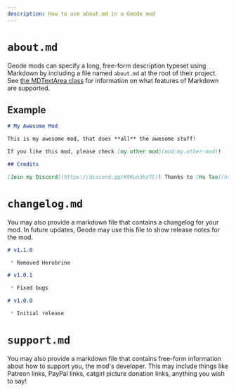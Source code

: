 ```yaml
---
description: How to use about.md in a Geode mod
---
```


# `about.md`

Geode mods can specify a long, free-form description typeset using Markdown by including a file named `about.md` at the root of their project. See [the MDTextArea class](/classes/geode/MDTextArea) for information on what features of Markdown are supported.

## Example

```md
# My Awesome Mod

This is my awesome mod, that does **all** the awesome stuff!

If you like this mod, please check [my other mod](mod:my.other-mod)!

## Credits

[Join my Discord](https://discord.gg/K9Kuh3hzTC)! Thanks to [Hu Tao](https://www.youtube.com/watch?v=8oap-n_OEgc) for helping with the mod!
```

# `changelog.md`

You may also provide a markdown file that contains a changelog for your mod. In future updates, Geode may use this file to show release notes for the mod.

```md
# v1.1.0

 * Removed Herobrine

# v1.0.1

 * Fixed bugs

# v1.0.0

 * Initial release
```

# `support.md`

You may also provide a markdown file that contains free-form information about how to support you, the mod's developer. This may include things like Patreon links, PayPal links, catgirl picture donation links, anything you wish to say!
